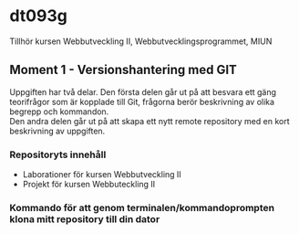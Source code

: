 # dt093g  
Tillhör kursen Webbutveckling II, Webbutvecklingsprogrammet, MIUN  

## Moment 1 - Versionshantering med GIT  
Uppgiften har två delar. Den första delen går ut på att besvara ett gäng teorifrågor som är kopplade till Git, frågorna berör beskrivning av olika begrepp och kommandon.  
Den andra delen går ut på att skapa ett nytt remote repository med en kort beskrivning av uppgiften.  

### Repositoryts innehåll  
* Laborationer för kursen Webbutveckling II  
* Projekt för kursen Webbuteckling II  


### Kommando för att genom terminalen/kommandoprompten klona mitt repository till din dator  


